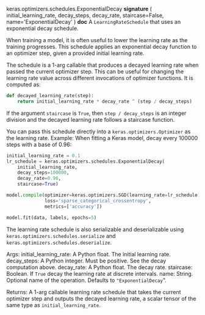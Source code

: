 keras.optimizers.schedules.ExponentialDecay
__signature__
(
  initial_learning_rate,
  decay_steps,
  decay_rate,
  staircase=False,
  name='ExponentialDecay'
)
__doc__
A `LearningRateSchedule` that uses an exponential decay schedule.

When training a model, it is often useful to lower the learning rate as
the training progresses. This schedule applies an exponential decay function
to an optimizer step, given a provided initial learning rate.

The schedule is a 1-arg callable that produces a decayed learning
rate when passed the current optimizer step. This can be useful for changing
the learning rate value across different invocations of optimizer functions.
It is computed as:

```python
def decayed_learning_rate(step):
    return initial_learning_rate * decay_rate ^ (step / decay_steps)
```

If the argument `staircase` is `True`, then `step / decay_steps` is
an integer division and the decayed learning rate follows a
staircase function.

You can pass this schedule directly into a `keras.optimizers.Optimizer`
as the learning rate.
Example: When fitting a Keras model, decay every 100000 steps with a base
of 0.96:

```python
initial_learning_rate = 0.1
lr_schedule = keras.optimizers.schedules.ExponentialDecay(
    initial_learning_rate,
    decay_steps=100000,
    decay_rate=0.96,
    staircase=True)

model.compile(optimizer=keras.optimizers.SGD(learning_rate=lr_schedule),
              loss='sparse_categorical_crossentropy',
              metrics=['accuracy'])

model.fit(data, labels, epochs=5)
```

The learning rate schedule is also serializable and deserializable using
`keras.optimizers.schedules.serialize` and
`keras.optimizers.schedules.deserialize`.

Args:
    initial_learning_rate: A Python float. The initial learning rate.
    decay_steps: A Python integer. Must be positive. See the decay
        computation above.
    decay_rate: A Python float. The decay rate.
    staircase: Boolean.  If `True` decay the learning rate at discrete
        intervals.
    name: String.  Optional name of the operation.  Defaults to
        `"ExponentialDecay`".

Returns:
    A 1-arg callable learning rate schedule that takes the current optimizer
    step and outputs the decayed learning rate, a scalar tensor of the
    same type as `initial_learning_rate`.
